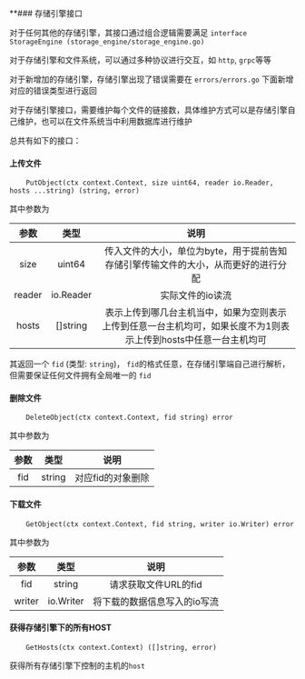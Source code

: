 **### 存储引擎接口

对于任何其他的存储引擎，其接口通过组合逻辑需要满足 `interface StorageEngine (storage_engine/storage_engine.go)`

对于存储引擎和文件系统，可以通过多种协议进行交互，如 `http`, `grpc`等等

对于新增加的存储引擎，存储引擎出现了错误需要在 `errors/errors.go` 下面新增对应的错误类型进行返回

对于存储引擎接口，需要维护每个文件的链接数，具体维护方式可以是存储引擎自己维护，也可以在文件系统当中利用数据库进行维护

总共有如下的接口：

#### 上传文件

```
    PutObject(ctx context.Context, size uint64, reader io.Reader, hosts ...string) (string, error)
```

其中参数为

|   参数   |    类型     |                                    说明                                     |
|:------:|:---------:|:-------------------------------------------------------------------------:|
|  size  |  uint64   |                传入文件的大小，单位为byte，用于提前告知存储引擎传输文件的大小，从而更好的进行分配                |
| reader | io.Reader |                                 实际文件的io读流                                 |
| hosts  | []string  |        表示上传到哪几台主机当中，如果为空则表示上传到任意一台主机均可，如果长度不为1则表示上传到hosts中任意一台主机均可        |

其返回一个 `fid` (类型:  `string`)， `fid`的格式任意，在存储引擎端自己进行解析，但需要保证任何文件拥有全局唯一的 `fid`

#### 删除文件

```
    DeleteObject(ctx context.Context, fid string) error
```

其中参数为

| 参数  |    类型     |     说明      |
|:---:|:---------:|:-----------:|
| fid |  string   | 对应fid的对象删除  |

#### 下载文件

```
	GetObject(ctx context.Context, fid string, writer io.Writer) error
```

其中参数为

|   参数    |    类型     |       说明        |
|:-------:|:---------:|:---------------:|
|   fid   |  string   |  请求获取文件URL的fid  |
| writer  | io.Writer | 将下载的数据信息写入的io写流 |

#### 获得存储引擎下的所有HOST

```
    GetHosts(ctx context.Context) ([]string, error)
```

获得所有存储引擎下控制的主机的`host`